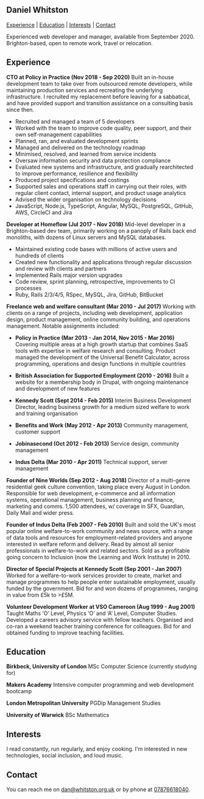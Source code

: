 ## Daniel Whitston
[Experience](#experience) | [Education](#education) | [Interests](#interests) | [Contact](#contact)

Experienced web developer and manager, available from September 2020. Brighton-based, open to remote work, travel or relocation.

## Experience

**CTO at Policy in Practice (Nov 2018 - Sep 2020)**    Built an in-house development team to take over from outsourced remote developers, while maintaining production services and recreating the underlying infrastructure. I recruited my replacement before leaving for a sabbatical, and have provided support and transition assistance on a consulting basis since then.

* Recruited and managed a team of 5 developers
* Worked with the team to improve code quality, peer support, and their own self-management capabilities
* Planned, ran, and evaluated development sprints
* Managed and delivered on the technology roadmap
* Minimised, resolved, and learned from service incidents
* Oversaw information security and data protection compliance
* Evaluated new systems and infrastructure, and gradually rearchitected to improve performance, resilience and flexibility
* Produced project specifications and costings
* Supported sales and operations staff in carrying out their roles, with regular client contact, internal support, and product usage analytics
* Advised the wider organisation on technology decisions
* JavaScript, Node.js, TypeScript, Angular, MySQL, PostgreSQL, GitHub, AWS, CircleCI and Jira

**Developer at Homeflow (Jul 2017 - Nov 2018)**    Mid-level developer in a Brighton-based dev team, primarily working on a panoply of Rails back end monoliths, with dozens of Linux servers and MySQL databases.

* Maintained existing code bases with millions of active users and hundreds of clients
* Created new functionality and applications through regular discussion and review with clients and partners
* Implemented Rails major version upgrades
* Code review, sprint planning, retrospective, improvements to CI processes
* Ruby, Rails 2/3/4/5, RSpec, MySQL, Jira, GitHub, BitBucket

**Freelance web and welfare consultant (Mar 2010 - Jul 2017)**
Working with clients on a range of projects, including web development, application design, product management, online community building, and operations management. Notable assignments included:

* **Policy in Practice (Mar 2013 - Jan 2014, Nov 2015 - Mar 2016)**    Covering multiple areas at a high growth startup that combines SaaS tools with expertise in welfare research and consulting. Product managed the development of the Universal Benefit Calculator, across programming, operations and design functions in multiple countries

* **British Association for Supported Employment (2010 - 2016)**    Built a website for a membership body in Drupal, with ongoing maintenance and development of new features

* **Kennedy Scott (Sept 2014 - Feb 2015)**    Interim Business Development Director, leading business growth for a medium sized welfare to work and training organisation

* **Benefits and Work (May 2012 - Apr 2013)**    Community management, customer support

* **Jobinasecond (Oct 2012 - Feb 2013)**    Service design, community management

* **Indus Delta (Mar 2010 - Apr 2011)**    Technical support, server management

**Founder of Nine Worlds (Sep 2012 - Aug 2018)**
Director of a multi-genre residential geek culture convention, taking place every August in London. Responsible for web development, e-commerce and all information systems, operational management, business planning and finance, marketing and comms. 1,500 attendees, w/ coverage in SFX, Guardian, Daily Mail and wider press.

**Founder of Indus Delta (Feb 2007 - Feb 2010)**
Built and sold the UK's most popular online welfare-to-work community and news source, with a range of data tools and resources for employment-related providers and anyone interested in welfare reform and delivery. Read by almost all senior professionals in welfare-to-work and related sectors. Sold as a profitable going concern to Inclusion (now the Learning and Work Institute) in 2010.

**Director of Special Projects at Kennedy Scott (Sep 2001 - Jan 2007)**
Worked for a welfare-to-work services provider to create, market and manage programmes to help people enter sustainable employment, usually funded by the government. Bid for and won dozens of programmes, ranging in value from £5k to >£5M.

**Volunteer Development Worker at VSO Cameroon (Aug 1999 - Aug 2001)**
Taught Maths ‘O’ Level, Physics ‘O’ and ‘A’ Level, Computer Studies. Developed a careers advisory service with fellow teachers. Organised and co-ran a weekend teacher training conference for colleagues. Bid for and obtained funding to improve teaching facilities.

## Education

**Birkbeck, University of London**    MSc Computer Science (currently studying for)

**Makers Academy**    Intensive computer programming and web development bootcamp

**London Metropolitan University**    PGDip Management Studies

**University of Warwick**    BSc Mathematics

## Interests

I read constantly, run regularly, and enjoy cooking. I'm interested in new technologies, social inclusion, and loud music.

## Contact

You can reach me on dan@whitston.org.uk or by phone at [07876618040](tel:+447876618040).
